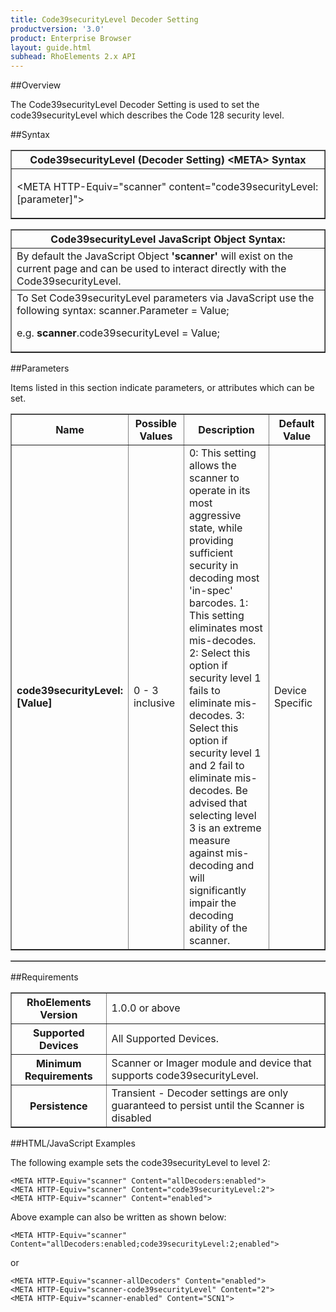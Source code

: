 ```yaml
---
title: Code39securityLevel Decoder Setting
productversion: '3.0'
product: Enterprise Browser
layout: guide.html
subhead: RhoElements 2.x API
---
```


##Overview

The Code39securityLevel Decoder Setting is used to set the code39securityLevel which describes the Code 128 security level.

##Syntax

<table class="facelift" style="width:100%" border="1" padding="5px"> <tr><th class="tableHeading">Code39securityLevel (Decoder Setting) &lt;META&gt; Syntax
</th></tr><tr><td class="clsSyntaxCells clsOddRow"><p>&lt;META HTTP-Equiv="scanner" content="code39securityLevel:[parameter]"&gt;</p></td></tr></table>
<table class="facelift" style="width:100%" border="1" padding="5px"> <tr><th class="tableHeading">Code39securityLevel JavaScript Object Syntax:</th></tr><tr><td class="clsSyntaxCells clsOddRow">
By default the JavaScript Object <b>'scanner'</b> will exist on the current page and can be used to interact directly with the Code39securityLevel.
</td></tr><tr><td class="clsSyntaxCells clsEvenRow">
To Set Code39securityLevel parameters via JavaScript use the following syntax: scanner.Parameter = Value;
<P />e.g. <b>scanner</b>.code39securityLevel = Value;
</td></tr></table>

##Parameters


Items listed in this section indicate parameters, or attributes which can be set.
<table class="facelift" style="width:100%" border="1" padding="5px"> <col width="20%" /><col width="20%" /><col width="38%" /><col width="22%" /><tr><th class="tableHeading">Name</th><th class="tableHeading">Possible Values</th><th class="tableHeading">Description</th><th class="tableHeading">Default Value</th></tr><tr><td class="clsSyntaxCells clsOddRow"><b>code39securityLevel:[Value]
</b></td><td class="clsSyntaxCells clsOddRow">0 - 3 inclusive</td><td class="clsSyntaxCells clsOddRow">0: This setting allows the scanner to operate in its most aggressive state, while providing sufficient security in decoding most 'in-spec' barcodes.  1: This setting eliminates most mis-decodes.  2: Select this option if security level 1 fails to eliminate mis-decodes.  3: Select this option if security level 1 and 2 fail to eliminate mis-decodes.  Be advised that selecting level 3 is an extreme measure against mis-decoding and will significantly impair the decoding ability of the scanner.</td><td class="clsSyntaxCells clsOddRow">Device Specific</td></tr></table>
<table class="facelift" style="width:100%" border="1" padding="5px"> <col width="78%" /><col width="8%" /><col width="1%" /><col width="5%" /><col width="1%" /><col width="5%" /><col width="2%" /></table>





##Requirements

<table class="facelift" style="width:100%" border="1" padding="5px"> <tr><th class="tableHeading">RhoElements Version</th><td class="clsSyntaxCell clsEvenRow">1.0.0 or above
</td></tr><tr><th class="tableHeading">Supported Devices</th><td class="clsSyntaxCell clsOddRow">All Supported Devices.</td></tr><tr><th class="tableHeading">Minimum Requirements</th><td class="clsSyntaxCell clsOddRow">Scanner or Imager module and device that supports code39securityLevel.</td></tr><tr><th class="tableHeading">Persistence</th><td class="clsSyntaxCell clsEvenRow">Transient - Decoder settings are only guaranteed to persist until the Scanner is disabled</td></tr></table>


##HTML/JavaScript Examples

The following example sets the code39securityLevel to level 2:

	<META HTTP-Equiv="scanner" Content="allDecoders:enabled">
	<META HTTP-Equiv="scanner" Content="code39securityLevel:2">
	<META HTTP-Equiv="scanner" Content="enabled">
	
Above example can also be written as shown below:

	<META HTTP-Equiv="scanner" Content="allDecoders:enabled;code39securityLevel:2;enabled">
	
or

	<META HTTP-Equiv="scanner-allDecoders" Content="enabled">
	<META HTTP-Equiv="scanner-code39securityLevel" Content="2">
	<META HTTP-Equiv="scanner-enabled" Content="SCN1">
	





